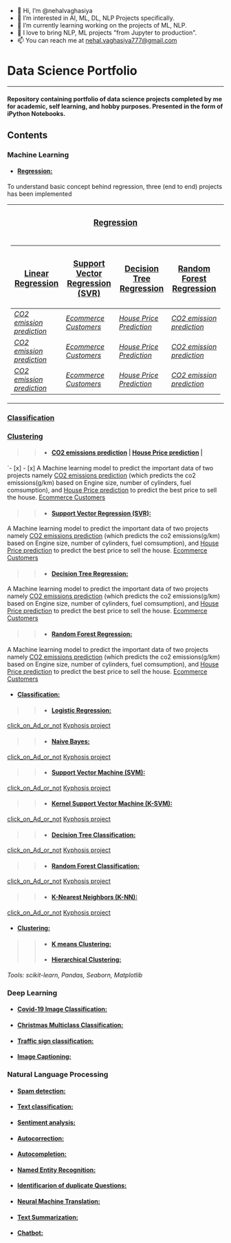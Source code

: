 - 👋 Hi, I’m @nehalvaghasiya
- 👀 I’m interested in AI, ML, DL, NLP Projects specifically.
- 🌱 I’m currently learning working on the projects of ML, NLP.
- 💞️ I love to bring NLP, ML projects "from Jupyter to production".
- 📫 You can reach me at [nehal.vaghasiya777@gmail.com](mailto:nehal.vaghsiya777@gmail.com)

<!---
nehalvaghasiya/nehalvaghasiya is a ✨ special ✨ repository because its `README.md` (this file) appears on your GitHub profile.
You can click the Preview link to take a look at your changes.
--->
# **Data Science Portfolio**
---

#### Repository containing portfolio of data science projects completed by me for academic, self learning, and hobby purposes. Presented in the form of iPython Notebooks.

## **Contents**

### **Machine Learning**

- #### **[Regression:](https://github.com/nehalvaghasiya/Data-Science-Portfolio/tree/main/Machine%20Learning/Regression)** 

To understand basic concept behind regression, three (end to end) projects has been implemented

  
<table>
<tr>
<th>  <h3><a href="https://github.com/nehalvaghasiya/Data-Science-Portfolio/tree/main/Machine%20Learning/Regression">Regression</a>  </h3> </th>

</tr>
<tr>

<td>
  

| <h3 style="font-weight: bold;"><a href="https://github.com/nehalvaghasiya/Data-Science-Portfolio/tree/main/Machine%20Learning/Regression/Linear%20Regression">Linear Regression</a> </h3>| <h3 style="font-weight: bold;"><a href="https://github.com/nehalvaghasiya/Data-Science-Portfolio/tree/main/Machine%20Learning/Regression/Support%20Vector%20Regression%20(SVR)">Support Vector Regression (SVR)</a> </h3>| <h3 style="font-weight: bold;"><a href="https://github.com/nehalvaghasiya/Data-Science-Portfolio/tree/main/Machine%20Learning/Regression/Decision%20Tree%20Regression">Decision Tree Regression</a> </h3>| <h3 style="font-weight: bold;"><a href="https://github.com/nehalvaghasiya/Data-Science-Portfolio/tree/main/Machine%20Learning/Regression/Random%20Forest%20Regression">Random Forest Regression</a> </h3>|
|--|--|--|--|
| </h6> <i> <a href="https://github.com/nehalvaghasiya/Data-Science-Portfolio/tree/main/Machine%20Learning/Regression/Linear%20Regression/CO2%20emission%20prediction">CO2 emission prediction</a> </i> </h6> | </h6> <i> <a href="https://github.com/nehalvaghasiya/Data-Science-Portfolio/tree/main/Machine%20Learning/Regression/Linear%20Regression/Ecommerce%20Customers">Ecommerce Customers</a> </i> </h6> | </h6> <i> <a href="https://github.com/nehalvaghasiya/Data-Science-Portfolio/tree/main/Machine%20Learning/Regression/Linear%20Regression/House%20Price%20Prediction">House Price Prediction</a> </i> </h6> | </h6> <i> <a href="https://github.com/nehalvaghasiya/Data-Science-Portfolio/tree/main/Machine%20Learning/Regression/Linear%20Regression/CO2%20emission%20prediction">CO2 emission prediction</a> </i> </h6> |
| </h6> <i> <a href="https://github.com/nehalvaghasiya/Data-Science-Portfolio/tree/main/Machine%20Learning/Regression/Linear%20Regression/CO2%20emission%20prediction">CO2 emission prediction</a> </i> </h6> | </h6> <i> <a href="https://github.com/nehalvaghasiya/Data-Science-Portfolio/tree/main/Machine%20Learning/Regression/Linear%20Regression/Ecommerce%20Customers">Ecommerce Customers</a> </i> </h6> | </h6> <i> <a href="https://github.com/nehalvaghasiya/Data-Science-Portfolio/tree/main/Machine%20Learning/Regression/Linear%20Regression/House%20Price%20Prediction">House Price Prediction</a> </i> </h6> | </h6> <i> <a href="https://github.com/nehalvaghasiya/Data-Science-Portfolio/tree/main/Machine%20Learning/Regression/Linear%20Regression/CO2%20emission%20prediction">CO2 emission prediction</a> </i> </h6> |
| </h6> <i> <a href="https://github.com/nehalvaghasiya/Data-Science-Portfolio/tree/main/Machine%20Learning/Regression/Linear%20Regression/CO2%20emission%20prediction">CO2 emission prediction</a> </i> </h6> | </h6> <i> <a href="https://github.com/nehalvaghasiya/Data-Science-Portfolio/tree/main/Machine%20Learning/Regression/Linear%20Regression/Ecommerce%20Customers">Ecommerce Customers</a> </i> </h6> | </h6> <i> <a href="https://github.com/nehalvaghasiya/Data-Science-Portfolio/tree/main/Machine%20Learning/Regression/Linear%20Regression/House%20Price%20Prediction">House Price Prediction</a> </i> </h6> | </h6> <i> <a href="https://github.com/nehalvaghasiya/Data-Science-Portfolio/tree/main/Machine%20Learning/Regression/Linear%20Regression/CO2%20emission%20prediction">CO2 emission prediction</a> </i> </h6> |


</td></tr> </table>
<th> <h3><a href="https://github.com/nehalvaghasiya/Data-Science-Portfolio/tree/main/Machine%20Learning/Classification">Classification</a> </h3> </th>
<th> <h3><a href="https://github.com/nehalvaghasiya/Data-Science-Portfolio/tree/main/Machine%20Learning/Clustering">Clustering</a> </h3> </th>


> > - ####  [CO2 emissions prediction](https://github.com/nehalvaghasiya/Data-Science-Portfolio/tree/main/Machine%20Learning/Regression/Linear%20Regression/CO2%20emission%20prediction) | [House Price prediction](https://github.com/nehalvaghasiya/Data-Science-Portfolio/tree/main/Machine%20Learning/Regression/Linear%20Regression/House%20Price%20Prediction) | 

`- [x] - [x]  A Machine learning model to predict the important data of two projects namely [CO2 emissions prediction](https://github.com/nehalvaghasiya/Data-Science-Portfolio/tree/main/Machine%20Learning/Regression/Linear%20Regression/CO2%20emission%20prediction) (which predicts the co2 emissions(g/km) based on Engine size, number of cylinders, fuel comsumption), and [House Price prediction](https://github.com/nehalvaghasiya/Data-Science-Portfolio/tree/main/Machine%20Learning/Regression/Linear%20Regression/House%20Price%20Prediction) to predict the best price to sell the house.
[Ecommerce Customers](https://github.com/nehalvaghasiya/Data-Science-Portfolio/tree/main/Machine%20Learning/Regression/Linear%20Regression/Ecommerce%20Customers)


> > - #### **[Support Vector Regression (SVR):](https://github.com/nehalvaghasiya/Data-Science-Portfolio/tree/main/Machine%20Learning/Regression/Support%20Vector%20Regression%20(SVR))**

A Machine learning model to predict the important data of two projects namely [CO2 emissions prediction](https://github.com/nehalvaghasiya/Data-Science-Portfolio/tree/main/Machine%20Learning/Regression/Support%20Vector%20Regression%20(SVR)/CO2%20emission%20prediction) (which predicts the co2 emissions(g/km) based on Engine size, number of cylinders, fuel comsumption), and [House Price prediction](https://github.com/nehalvaghasiya/Data-Science-Portfolio/tree/main/Machine%20Learning/Regression/Support%20Vector%20Regression%20(SVR)/House%20Price%20Prediction) to predict the best price to sell the house.
[Ecommerce Customers](https://github.com/nehalvaghasiya/Data-Science-Portfolio/tree/main/Machine%20Learning/Regression/Support%20Vector%20Regression%20(SVR)/Ecommerce%20customers)

> > - #### **[Decision Tree Regression:](https://github.com/nehalvaghasiya/Data-Science-Portfolio/tree/main/Machine%20Learning/Regression/Decision%20Tree%20Regression)**
> > 

A Machine learning model to predict the important data of two projects namely [CO2 emissions prediction](https://github.com/nehalvaghasiya/Data-Science-Portfolio/tree/main/Machine%20Learning/Regression/Decision%20Tree%20Regression/CO2%20emission%20prediction) (which predicts the co2 emissions(g/km) based on Engine size, number of cylinders, fuel comsumption), and [House Price prediction](https://github.com/nehalvaghasiya/Data-Science-Portfolio/tree/main/Machine%20Learning/Regression/Decision%20Tree%20Regression/House%20Price%20Prediction) to predict the best price to sell the house.
[Ecommerce Customers](https://github.com/nehalvaghasiya/Data-Science-Portfolio/tree/main/Machine%20Learning/Regression/Decision%20Tree%20Regression/Ecommerce%20customers)



> > - #### **[Random Forest Regression:](https://github.com/nehalvaghasiya/Data-Science-Portfolio/tree/main/Machine%20Learning/Regression/Random%20Forest%20Regression)**
> > 

A Machine learning model to predict the important data of two projects namely [CO2 emissions prediction](https://github.com/nehalvaghasiya/Data-Science-Portfolio/tree/main/Machine%20Learning/Regression/Random%20Forest%20Regression/CO2%20emission%20prediction) (which predicts the co2 emissions(g/km) based on Engine size, number of cylinders, fuel comsumption), and [House Price prediction](https://github.com/nehalvaghasiya/Data-Science-Portfolio/tree/main/Machine%20Learning/Regression/Random%20Forest%20Regression/House%20Price%20Prediction) to predict the best price to sell the house.
[Ecommerce Customers](https://github.com/nehalvaghasiya/Data-Science-Portfolio/tree/main/Machine%20Learning/Regression/Random%20Forest%20Regression/Ecommerce%20customers)



- #### **[Classification:](https://github.com/nehalvaghasiya/Data-Science-Portfolio/tree/main/Machine%20Learning/Classification)**

> > - #### **[Logistic Regression:](https://github.com/nehalvaghasiya/Data-Science-Portfolio/tree/main/Machine%20Learning/Classification/Logistic%20Regression)**

[click_on_Ad_or_not](https://github.com/nehalvaghasiya/Data-Science-Portfolio/tree/main/Machine%20Learning/Classification/Logistic%20Regression/click_on_Ad_or_not)
[Kyphosis project](https://github.com/nehalvaghasiya/Data-Science-Portfolio/tree/main/Machine%20Learning/Classification/Logistic%20Regression/Kyphosis%20project)

> > - #### **[Naive Bayes:](https://github.com/nehalvaghasiya/Data-Science-Portfolio/tree/main/Machine%20Learning/Classification/Naive%20Bayes)**
> > 
[click_on_Ad_or_not](https://github.com/nehalvaghasiya/Data-Science-Portfolio/tree/main/Machine%20Learning/Classification/Naive%20Bayes/click_on_Ad_or_not)
[Kyphosis project](https://github.com/nehalvaghasiya/Data-Science-Portfolio/tree/main/Machine%20Learning/Classification/Naive%20Bayes/Kyphosis%20project)

> > - #### **[Support Vector Machine (SVM):](https://github.com/nehalvaghasiya/Data-Science-Portfolio/tree/main/Machine%20Learning/Classification/Support%20Vector%20Machine%20(SVM))**
> > 
[click_on_Ad_or_not](https://github.com/nehalvaghasiya/Data-Science-Portfolio/tree/main/Machine%20Learning/Classification/Support%20Vector%20Machine%20(SVM)/click_on_Ad_or_not)
[Kyphosis project](https://github.com/nehalvaghasiya/Data-Science-Portfolio/tree/main/Machine%20Learning/Classification/Support%20Vector%20Machine%20(SVM)/Kyphosis%20project)

> > - #### **[Kernel Support Vector Machine (K-SVM):](https://github.com/nehalvaghasiya/Data-Science-Portfolio/tree/main/Machine%20Learning/Classification/Kernel%20SVM)**
> > 
[click_on_Ad_or_not](https://github.com/nehalvaghasiya/Data-Science-Portfolio/tree/main/Machine%20Learning/Classification/Kernel%20SVM/click_on_Ad_or_not)
[Kyphosis project](https://github.com/nehalvaghasiya/Data-Science-Portfolio/tree/main/Machine%20Learning/Classification/Kernel%20SVM/Kyphosis%20project)

> > - #### **[Decision Tree Classification:](https://github.com/nehalvaghasiya/Data-Science-Portfolio/tree/main/Machine%20Learning/Classification/Decision%20Tree%20Classification)**

[click_on_Ad_or_not](https://github.com/nehalvaghasiya/Data-Science-Portfolio/tree/main/Machine%20Learning/Classification/Decision%20Tree%20Classification/click_on_Ad_or_not)
[Kyphosis project](https://github.com/nehalvaghasiya/Data-Science-Portfolio/tree/main/Machine%20Learning/Classification/Decision%20Tree%20Classification/Kyphosis%20project)

> > - #### **[Random Forest Classification:](https://github.com/nehalvaghasiya/Data-Science-Portfolio/tree/main/Machine%20Learning/Classification/Random%20Forest%20Classification)**
> > 
[click_on_Ad_or_not](https://github.com/nehalvaghasiya/Data-Science-Portfolio/tree/main/Machine%20Learning/Classification/Random%20Forest%20Classification/click_on_Ad_or_not)
[Kyphosis project](https://github.com/nehalvaghasiya/Data-Science-Portfolio/tree/main/Machine%20Learning/Classification/Random%20Forest%20Classification/Kyphosis%20project)

> > - #### **[K-Nearest Neighbors (K-NN):](https://github.com/nehalvaghasiya/Data-Science-Portfolio/tree/main/Machine%20Learning/Classification/K-Nearest%20Neighbors%20(K-NN))**
> > 
[click_on_Ad_or_not](https://github.com/nehalvaghasiya/Data-Science-Portfolio/tree/main/Machine%20Learning/Classification/K-Nearest%20Neighbors%20(K-NN)/click_on_Ad_or_not)
[Kyphosis project](https://github.com/nehalvaghasiya/Data-Science-Portfolio/tree/main/Machine%20Learning/Classification/K-Nearest%20Neighbors%20(K-NN)/Kyphosis%20project)

- #### **[Clustering:](https://github.com/nehalvaghasiya/Data-Science-Portfolio/tree/main/Machine%20Learning/Clustering)**
> > - #### **[K means Clustering:](https://github.com/nehalvaghasiya/Data-Science-Portfolio/tree/main/Machine%20Learning/Clustering/K%20means%20Clustering)**
> > - #### **[Hierarchical Clustering:](https://github.com/nehalvaghasiya/Data-Science-Portfolio/tree/main/Machine%20Learning/Clustering/Hierarchical%20Clustering)**


*Tools: scikit-learn, Pandas, Seaborn, Matplotlib*


### **Deep Learning**
- #### **[Covid-19 Image Classification:](https://github.com/nehalvaghasiya/Data-Science-Portfolio/tree/main/Deep%20Learning/Covid-19%20Image%20Classification)**
- #### **[Christmas Multiclass Classification:](https://github.com/nehalvaghasiya/Data-Science-Portfolio/tree/main/Deep%20Learning/Christmas%20Multiclass%20Classification)**
- #### **[Traffic sign classification:](https://github.com/nehalvaghasiya/Data-Science-Portfolio/tree/main/Deep%20Learning/Traffic%20Sign%20Classification)**
- #### **[Image Captioning:](https://github.com/nehalvaghasiya/Data-Science-Portfolio/tree/main/Deep%20Learning/Image%20Captioning)**


### **Natural Language Processing**
- #### **[Spam detection:](https://github.com/nehalvaghasiya/Data-Science-Portfolio/tree/main/Natural%20Language%20Processing/Spam%20detection)**
- #### **[Text classification:](https://github.com/nehalvaghasiya/Data-Science-Portfolio/tree/main/Natural%20Language%20Processing/Text%20classification)**
- #### **[Sentiment analysis:](https://github.com/nehalvaghasiya/Data-Science-Portfolio/tree/main/Natural%20Language%20Processing/Sentiment%20analysis)**
- #### **[Autocorrection:](https://github.com/nehalvaghasiya/Data-Science-Portfolio/tree/main/Natural%20Language%20Processing/Autocorrection)**
- #### **[Autocompletion:](https://github.com/nehalvaghasiya/Data-Science-Portfolio/tree/main/Natural%20Language%20Processing/Autocompletion)**
- #### **[Named Entity Recognition:](https://github.com/nehalvaghasiya/Data-Science-Portfolio/tree/main/Natural%20Language%20Processing/Named%20Entity%20Recognition)**
- #### **[Identificarion of duplicate Questions:](https://github.com/nehalvaghasiya/Data-Science-Portfolio/tree/main/Natural%20Language%20Processing/Identificarion%20of%20duplicate%20Questions)**
- #### **[Neural Machine Translation:](https://github.com/nehalvaghasiya/Data-Science-Portfolio/tree/main/Natural%20Language%20Processing/Neural%20Machine%20Translation)**
- #### **[Text Summarization:](https://github.com/nehalvaghasiya/Data-Science-Portfolio/tree/main/Natural%20Language%20Processing/Text%20Summarization)**
- #### **[Chatbot:](https://github.com/nehalvaghasiya/Data-Science-Portfolio/tree/main/Natural%20Language%20Processing/Text%20Summarization/Chatbot)**
